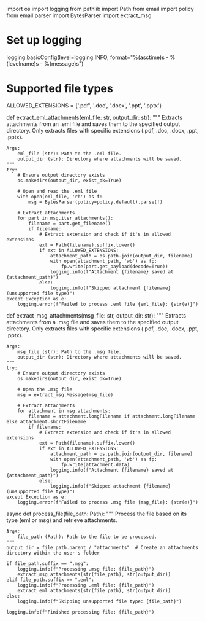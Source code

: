 import os
import logging
from pathlib import Path
from email import policy
from email.parser import BytesParser
import extract_msg

# Set up logging
logging.basicConfig(level=logging.INFO, format="%(asctime)s - %(levelname)s - %(message)s")

# Supported file types
ALLOWED_EXTENSIONS = {'.pdf', '.doc', '.docx', '.ppt', '.pptx'}

def extract_eml_attachments(eml_file: str, output_dir: str):
    """
    Extracts attachments from an .eml file and saves them to the specified output directory.
    Only extracts files with specific extensions (.pdf, .doc, .docx, .ppt, .pptx).

    Args:
        eml_file (str): Path to the .eml file.
        output_dir (str): Directory where attachments will be saved.
    """
    try:
        # Ensure output directory exists
        os.makedirs(output_dir, exist_ok=True)

        # Open and read the .eml file
        with open(eml_file, 'rb') as f:
            msg = BytesParser(policy=policy.default).parse(f)

        # Extract attachments
        for part in msg.iter_attachments():
            filename = part.get_filename()
            if filename:
                # Extract extension and check if it's in allowed extensions
                ext = Path(filename).suffix.lower()
                if ext in ALLOWED_EXTENSIONS:
                    attachment_path = os.path.join(output_dir, filename)
                    with open(attachment_path, 'wb') as fp:
                        fp.write(part.get_payload(decode=True))
                    logging.info(f"Attachment {filename} saved at {attachment_path}")
                else:
                    logging.info(f"Skipped attachment {filename} (unsupported file type)")
    except Exception as e:
        logging.error(f"Failed to process .eml file {eml_file}: {str(e)}")


def extract_msg_attachments(msg_file: str, output_dir: str):
    """
    Extracts attachments from a .msg file and saves them to the specified output directory.
    Only extracts files with specific extensions (.pdf, .doc, .docx, .ppt, .pptx).

    Args:
        msg_file (str): Path to the .msg file.
        output_dir (str): Directory where attachments will be saved.
    """
    try:
        # Ensure output directory exists
        os.makedirs(output_dir, exist_ok=True)

        # Open the .msg file
        msg = extract_msg.Message(msg_file)

        # Extract attachments
        for attachment in msg.attachments:
            filename = attachment.longFilename if attachment.longFilename else attachment.shortFilename
            if filename:
                # Extract extension and check if it's in allowed extensions
                ext = Path(filename).suffix.lower()
                if ext in ALLOWED_EXTENSIONS:
                    attachment_path = os.path.join(output_dir, filename)
                    with open(attachment_path, 'wb') as fp:
                        fp.write(attachment.data)
                    logging.info(f"Attachment {filename} saved at {attachment_path}")
                else:
                    logging.info(f"Skipped attachment {filename} (unsupported file type)")
    except Exception as e:
        logging.error(f"Failed to process .msg file {msg_file}: {str(e)}")


async def process_file(file_path: Path):
    """
    Process the file based on its type (eml or msg) and retrieve attachments.

    Args:
        file_path (Path): Path to the file to be processed.
    """
    output_dir = file_path.parent / "attachments"  # Create an attachments directory within the user's folder

    if file_path.suffix == ".msg":
        logging.info(f"Processing .msg file: {file_path}")
        extract_msg_attachments(str(file_path), str(output_dir))
    elif file_path.suffix == ".eml":
        logging.info(f"Processing .eml file: {file_path}")
        extract_eml_attachments(str(file_path), str(output_dir))
    else:
        logging.info(f"Skipping unsupported file type: {file_path}")

    logging.info(f"Finished processing file: {file_path}")
